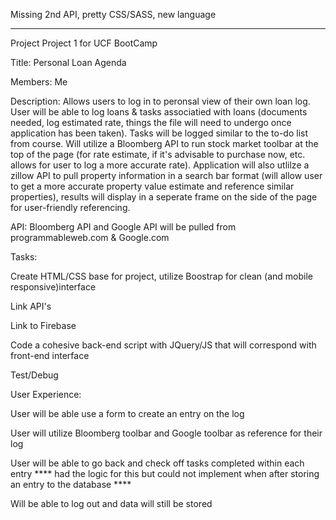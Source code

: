 
Missing 2nd API, pretty CSS/SASS, new language

__________________________________________________

Project
Project 1 for UCF BootCamp

Title: Personal Loan Agenda

Members: Me

Description: Allows users to log in to peronsal view of their own loan log. User will be able to log loans & tasks associatied with loans (documents needed, log estimated rate, things the file will need to undergo once application has been taken). Tasks will be logged similar to the to-do list from course. Will utilize a Bloomberg API to run stock market toolbar at the top of the page (for rate estimate, if it's advisable to purchase now, etc. allows for user to log a more accurate rate). Application will also utlilze a zillow API to pull property information in a search bar format (will allow user to get a more accurate property value estimate and reference similar properties), results will display in a seperate frame on the side of the page for user-friendly referencing.

API: Bloomberg API and Google API will be pulled from programmableweb.com & Google.com

Tasks:

Create HTML/CSS base for project, utilize Boostrap for clean (and mobile responsive)interface

Link API's

Link to Firebase

Code a cohesive back-end script with JQuery/JS that will correspond with front-end interface

Test/Debug

User Experience:


User will be able use a form to create an entry on the log

User will utilize Bloomberg toolbar and Google toolbar as reference for their log

User will be able to go back and check off tasks completed within each entry **** had the logic for this but could not implement when after storing an entry to the database ****

Will be able to log out and data will still be stored
